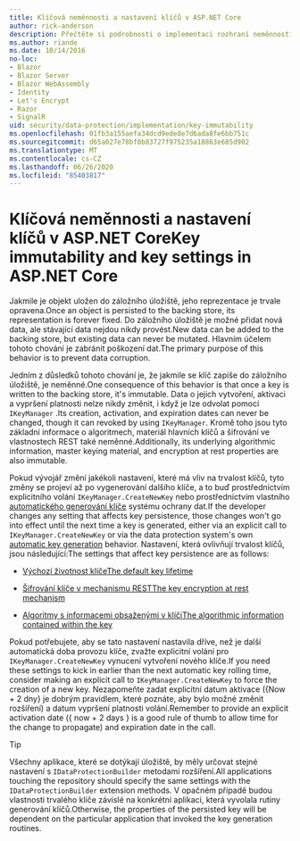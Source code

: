 ```yaml
---
title: Klíčová neměnnosti a nastavení klíčů v ASP.NET Core
author: rick-anderson
description: Přečtěte si podrobnosti o implementaci rozhraní neměnnosti API pro ochranu dat ASP.NET Core.
ms.author: riande
ms.date: 10/14/2016
no-loc:
- Blazor
- Blazor Server
- Blazor WebAssembly
- Identity
- Let's Encrypt
- Razor
- SignalR
uid: security/data-protection/implementation/key-immutability
ms.openlocfilehash: 01fb3a155aefa34dcd9ede8e7d6ada8fe6bb751c
ms.sourcegitcommit: d65a027e78bf0b83727f975235a18863e685d902
ms.translationtype: MT
ms.contentlocale: cs-CZ
ms.lasthandoff: 06/26/2020
ms.locfileid: "85403817"
---
```

# <a name="key-immutability-and-key-settings-in-aspnet-core"></a><span data-ttu-id="dcbd2-103">Klíčová neměnnosti a nastavení klíčů v ASP.NET Core</span><span class="sxs-lookup"><span data-stu-id="dcbd2-103">Key immutability and key settings in ASP.NET Core</span></span>

<span data-ttu-id="dcbd2-104">Jakmile je objekt uložen do záložního úložiště, jeho reprezentace je trvale opravena.</span><span class="sxs-lookup"><span data-stu-id="dcbd2-104">Once an object is persisted to the backing store, its representation is forever fixed.</span></span> <span data-ttu-id="dcbd2-105">Do záložního úložiště je možné přidat nová data, ale stávající data nejdou nikdy provést.</span><span class="sxs-lookup"><span data-stu-id="dcbd2-105">New data can be added to the backing store, but existing data can never be mutated.</span></span> <span data-ttu-id="dcbd2-106">Hlavním účelem tohoto chování je zabránit poškození dat.</span><span class="sxs-lookup"><span data-stu-id="dcbd2-106">The primary purpose of this behavior is to prevent data corruption.</span></span>

<span data-ttu-id="dcbd2-107">Jedním z důsledků tohoto chování je, že jakmile se klíč zapíše do záložního úložiště, je neměnné.</span><span class="sxs-lookup"><span data-stu-id="dcbd2-107">One consequence of this behavior is that once a key is written to the backing store, it's immutable.</span></span> <span data-ttu-id="dcbd2-108">Data o jejich vytvoření, aktivaci a vypršení platnosti nelze nikdy změnit, i když je lze odvolat pomocí `IKeyManager` .</span><span class="sxs-lookup"><span data-stu-id="dcbd2-108">Its creation, activation, and expiration dates can never be changed, though it can revoked by using `IKeyManager`.</span></span> <span data-ttu-id="dcbd2-109">Kromě toho jsou tyto základní informace o algoritmech, materiál hlavních klíčů a šifrování ve vlastnostech REST také neměnné.</span><span class="sxs-lookup"><span data-stu-id="dcbd2-109">Additionally, its underlying algorithmic information, master keying material, and encryption at rest properties are also immutable.</span></span>

<span data-ttu-id="dcbd2-110">Pokud vývojář změní jakékoli nastavení, které má vliv na trvalost klíčů, tyto změny se projeví až po vygenerování dalšího klíče, a to buď prostřednictvím explicitního volání `IKeyManager.CreateNewKey` nebo prostřednictvím vlastního [automatického generování klíče](xref:security/data-protection/implementation/key-management#data-protection-implementation-key-management) systému ochrany dat.</span><span class="sxs-lookup"><span data-stu-id="dcbd2-110">If the developer changes any setting that affects key persistence, those changes won't go into effect until the next time a key is generated, either via an explicit call to `IKeyManager.CreateNewKey` or via the data protection system's own [automatic key generation](xref:security/data-protection/implementation/key-management#data-protection-implementation-key-management) behavior.</span></span> <span data-ttu-id="dcbd2-111">Nastavení, která ovlivňují trvalost klíčů, jsou následující:</span><span class="sxs-lookup"><span data-stu-id="dcbd2-111">The settings that affect key persistence are as follows:</span></span>

* [<span data-ttu-id="dcbd2-112">Výchozí životnost klíče</span><span class="sxs-lookup"><span data-stu-id="dcbd2-112">The default key lifetime</span></span>](xref:security/data-protection/implementation/key-management#data-protection-implementation-key-management)

* [<span data-ttu-id="dcbd2-113">Šifrování klíče v mechanismu REST</span><span class="sxs-lookup"><span data-stu-id="dcbd2-113">The key encryption at rest mechanism</span></span>](xref:security/data-protection/implementation/key-encryption-at-rest)

* [<span data-ttu-id="dcbd2-114">Algoritmy s informacemi obsaženými v klíči</span><span class="sxs-lookup"><span data-stu-id="dcbd2-114">The algorithmic information contained within the key</span></span>](xref:security/data-protection/configuration/overview#changing-algorithms-with-usecryptographicalgorithms)

<span data-ttu-id="dcbd2-115">Pokud potřebujete, aby se tato nastavení nastavila dříve, než je další automatická doba provozu klíče, zvažte explicitní volání pro `IKeyManager.CreateNewKey` vynucení vytvoření nového klíče.</span><span class="sxs-lookup"><span data-stu-id="dcbd2-115">If you need these settings to kick in earlier than the next automatic key rolling time, consider making an explicit call to `IKeyManager.CreateNewKey` to force the creation of a new key.</span></span> <span data-ttu-id="dcbd2-116">Nezapomeňte zadat explicitní datum aktivace ({Now + 2 dny} je dobrým pravidlem, které poznáte, aby bylo možné změnit rozšíření) a datum vypršení platnosti volání.</span><span class="sxs-lookup"><span data-stu-id="dcbd2-116">Remember to provide an explicit activation date ({ now + 2 days } is a good rule of thumb to allow time for the change to propagate) and expiration date in the call.</span></span>

>[!TIP]
> <span data-ttu-id="dcbd2-117">Všechny aplikace, které se dotýkají úložiště, by měly určovat stejné nastavení s `IDataProtectionBuilder` metodami rozšíření.</span><span class="sxs-lookup"><span data-stu-id="dcbd2-117">All applications touching the repository should specify the same settings with the `IDataProtectionBuilder` extension methods.</span></span> <span data-ttu-id="dcbd2-118">V opačném případě budou vlastnosti trvalého klíče závislé na konkrétní aplikaci, která vyvolala rutiny generování klíčů.</span><span class="sxs-lookup"><span data-stu-id="dcbd2-118">Otherwise, the properties of the persisted key will be dependent on the particular application that invoked the key generation routines.</span></span>
